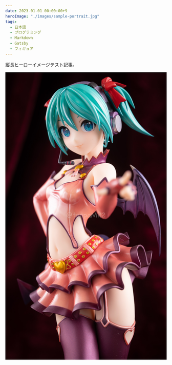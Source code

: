 ```yaml
---
date: 2023-01-01 00:00:00+9
heroImage: "./images/sample-portrait.jpg"
tags:
  - 日本語
  - プログラミング
  - Markdown
  - Gatsby
  - フィギュア
---
```


縦長ヒーローイメージテスト記事。

<!-- more -->

![portrait](./images/sample-portrait.jpg)
